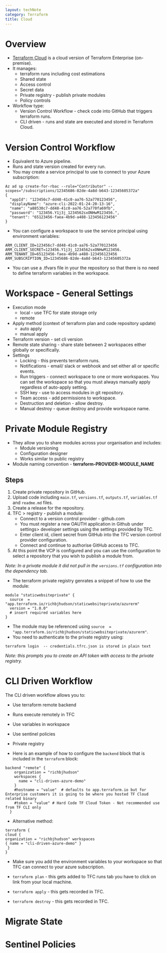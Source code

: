 ```yaml
---
layout: techNote
category: Terraform
title: Cloud
---
```

# Overview

- [Terraform Cloud](https://app.terraform.io ) is a cloud version of Terraform Enterprise (on-premise).
- It manages: 
    - terraform runs including cost estimations
	- Shared state
	- Access control
	- Secret data
	- Private registry - publish private modules
	- Policy controls
- Workflow type:
    - Version Control Workflow - check code into GitHub that triggers terraform runs.
    - CLI driven - runs and state are executed and stored in Terraform Cloud.

# Version Control Workflow

- Equivalent to Azure pipeline.
- Runs and state version created for every run.
- You may create a service principal to use to connect to your Azure subscription:

```
Az ad sp create-for-rbac --role="Contributor" --scopes="/subscriptions/12345686-82de-4a8d-b643-12345605372a"
{
  "appId": "123456c7-dd48-41c0-aa76-52a770123456",
  "displayName": "azure-cli-2022-01-24-20-13-16",
  "name": "a88530c7-dd48-41c0-aa76-52a770fa69fb",
  "password": "123456.Y1j3j_1234562sxONHwM123456.",
  "tenant": "65123456-faea-4b9d-a488-123456123456"
}

```

- You can configure a workspace to use the service principal using environment variables:

```
ARM_CLIENT_ID=123456c7-dd48-41c0-aa76-52a770123456
ARM_CLIENT_SECRET=123456.Y1j3j_1234562sxONHwM123456.
ARM_TENANT_ID=65123456-faea-4b9d-a488-123456123456
ARM_SUBSCRIPTION_ID=12345686-82de-4a8d-b643-12345605372a
```

- You can use a .tfvars file in your the repository so that there is no need to define terraform variables in the workspace.

# Workspace - General Settings

- Execution mode
	- local - use TFC for state storage only
	- remote
- Apply method (context of terraform plan and code repository update)
	- auto apply
	- manual apply
- Terraform version - set cli version
- Remote state sharing - share state between 2 workspaces either globally or specifically.
- Settings
	- Locking - this prevents terraform runs.
	- Notifications - email/ slack or webhook and set either all or specific events.
	- Run triggers - connect workspace to one or more workspaces. You can set the workspace so that you must always manually apply regardless of auto-apply setting.
	- SSH key - use to access modules in git repository.
	- Team access - add permissions to workspace.
	- Destruction and deletion - allow destroy. 
	- Manual destroy - queue destroy and provide workspace name.

# Private Module Registry

- They allow you to share modules across your organisation and includes:
	- Module versioning
	- Configuration designer
	- Works similar to public registry
- Module naming convention - **terraform-PROVIDER-MODULE_NAME**

## Steps

1. Create private repository in GitHub.
2. Upload code including `main.tf`, `versions.tf`, `outputs.tf`, `variables.tf` and `readme.md` files.
3. Create a release for the repository.
4. TFC > registry - publish a module:
	- Connect to a version control provider - github.com
	- You must register a new OAUTH application in Github under settings> developer settings using the settings provided by TFC.
	- Enter client id, client secret from GitHub into the TFC version control provider configuration.
	- Connect and continue to authorise GitHub access to TFC.
5. At this point the VCP is configured and you can use the configuration to select a repository that you wish to publish a module from. 
	
*Note: In a private module it did not pull in the `versions.tf` configuration into the dependency tab.*

- The terraform private registry genrates a snippet of how to use the module:

```
module "staticwebsiteprivate" {
  source  = "app.terraform.io/richbjhudson/staticwebsiteprivate/azurerm"
  version = "1.0.0"
  # insert required variables here
}
```

- The module may be referenced using `source  = "app.terraform.io/richbjhudson/staticwebsiteprivate/azurerm"`.
- You need to authenticate to the private registry using:

```
terraform login  -- credentials.tfrc.json is stored in plain text
```

*Note: this prompts you to create an API token with access to the private registry.*

# CLI Driven Workflow

The CLI driven workflow allows you to:
- Use terraform remote backend 
- Runs execute remotely in TFC
- Use variables in workspace
- Use sentinel policies 
- Private registry

- Here is an example of how to configure the `backend` block that is included in the `terraform` block:

```
backend "remote" {
    organization = "richbjhudson"
    workspaces {
      name = "cli-driven-azure-demo"
    }
    #hostname = "value"  # defaults to app.terraform.io but for Enterprise customers it is going to be where you hosted TF Cloud related binary
    #token = "value" # Hard Code TF Cloud Token - Not recommended use from TF CLI only 
  }
```

- Alternative method:

```
terraform { 
cloud { 
organization = "richbjhudson" workspaces 
{ name = "cli-driven-azure-demo" }
 } 
}
```

- Make sure you add the environment variables to your workspace so that TFC can connect to your azure subscription.

- `terraform plan` - this gets added to TFC runs tab you have to click on link from your local machine.
- `terraform apply` - this gets recorded in TFC.
- `terraform destroy`  - this gets recorded in TFC.

# Migrate State

# Sentinel Policies

